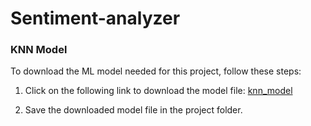 # Sentiment-analyzer

### KNN Model

To download the ML model needed for this project, follow these steps:

1. Click on the following link to download the model file: [knn_model](PASTE_THE_DROPBOX_LINK_HERE)

2. Save the downloaded model file in the project folder.
